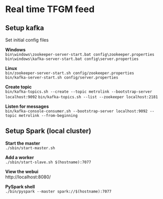# Real time TFGM feed

Setup kafka
-----------
Set initial config files

**Windows**  
`bin\windows\zookeeper-server-start.bat config\zookeeper.properties`  
`bin\windows\kafka-server-start.bat config\server.properties`  

**Linux**  
`bin/zookeeper-server-start.sh config/zookeeper.properties`  
`bin/kafka-server-start.sh config/server.properties`  

**Create topic**  
`bin/kafka-topics.sh --create --topic metrolink --bootstrap-server localhost:9092`
`bin/kafka-topics.sh --list --zookeeper localhost:2181`

**Listen for messages**  
`bin/kafka-console-consumer.sh --bootstrap-server localhost:9092 --topic metrolink --from-beginning`

Setup Spark (local cluster)
-------------------
**Start the master**  
`./sbin/start-master.sh`

**Add a worker**  
`./sbin/start-slave.sh $(hostname):7077`

**View the webui**  
http://localhost:8080/ 

**PySpark shell**  
`./bin/pyspark --master spark://$(hostname):7077`